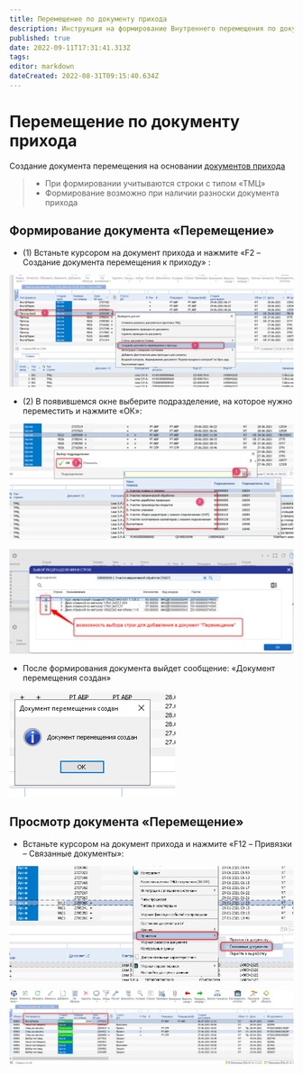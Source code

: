 ```yaml
---
title: Перемещение по документу прихода
description: Инструкция на формирование Внутреннего перемещения по документу прихода
published: true
date: 2022-09-11T17:31:41.313Z
tags: 
editor: markdown
dateCreated: 2022-08-31T09:15:40.634Z
---
```


# Перемещение по документу прихода

Создание документа перемещения на основании [документов прихода](../../postuplenie-tovarov-i-uslug/)

>* При формировании учитываются строки с типом «ТМЦ»
>* Формирование возможно при наличии разноски документа прихода

## Формирование документа «Перемещение»

* (1) Встаньте курсором на документ прихода и нажмите «F2 – Создание документа перемещения к приходу» :

![](<../../../assets/0 (127).png>)

* (2) В появившемся окне выберите подразделение, на которое нужно переместить и нажмите «ОК»:

![](<../../../assets/1 (98).png>)



![](<../../../assets/image (724).png>)

* После формирования документа выйдет сообщение: «Документ перемещения создан»

![](<../../../assets/3 (100).png>)

## Просмотр документа «Перемещение»

* Встаньте курсором на документ прихода и нажмите «F12 – Привязки – Связанные документы»:

![](<../../../assets/4 (31).png>)

![](<../../../assets/5 (51).png>)
